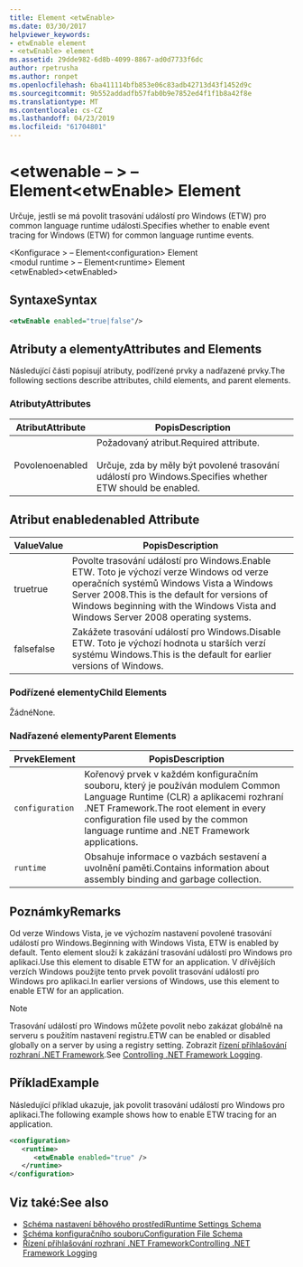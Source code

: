 ```yaml
---
title: Element <etwEnable>
ms.date: 03/30/2017
helpviewer_keywords:
- etwEnable element
- <etwEnable> element
ms.assetid: 29dde982-6d8b-4099-8867-ad0d7733f6dc
author: rpetrusha
ms.author: ronpet
ms.openlocfilehash: 6ba411114bfb853e06c83adb42713d43f1452d9c
ms.sourcegitcommit: 9b552addadfb57fab0b9e7852ed4f1f1b8a42f8e
ms.translationtype: MT
ms.contentlocale: cs-CZ
ms.lasthandoff: 04/23/2019
ms.locfileid: "61704801"
---
```

# <a name="etwenable-element"></a><span data-ttu-id="5f59b-102">\<etwenable – > – Element</span><span class="sxs-lookup"><span data-stu-id="5f59b-102">\<etwEnable> Element</span></span>
<span data-ttu-id="5f59b-103">Určuje, jestli se má povolit trasování událostí pro Windows (ETW) pro common language runtime události.</span><span class="sxs-lookup"><span data-stu-id="5f59b-103">Specifies whether to enable event tracing for Windows (ETW) for common language runtime events.</span></span>  
  
 <span data-ttu-id="5f59b-104">\<Konfigurace > – Element</span><span class="sxs-lookup"><span data-stu-id="5f59b-104">\<configuration> Element</span></span>  
<span data-ttu-id="5f59b-105">\<modul runtime > – Element</span><span class="sxs-lookup"><span data-stu-id="5f59b-105">\<runtime> Element</span></span>  
<span data-ttu-id="5f59b-106">\<etwEnabled></span><span class="sxs-lookup"><span data-stu-id="5f59b-106">\<etwEnabled></span></span>  
  
## <a name="syntax"></a><span data-ttu-id="5f59b-107">Syntaxe</span><span class="sxs-lookup"><span data-stu-id="5f59b-107">Syntax</span></span>  
  
```xml  
<etwEnable enabled="true|false"/>  
```  
  
## <a name="attributes-and-elements"></a><span data-ttu-id="5f59b-108">Atributy a elementy</span><span class="sxs-lookup"><span data-stu-id="5f59b-108">Attributes and Elements</span></span>  
 <span data-ttu-id="5f59b-109">Následující části popisují atributy, podřízené prvky a nadřazené prvky.</span><span class="sxs-lookup"><span data-stu-id="5f59b-109">The following sections describe attributes, child elements, and parent elements.</span></span>  
  
### <a name="attributes"></a><span data-ttu-id="5f59b-110">Atributy</span><span class="sxs-lookup"><span data-stu-id="5f59b-110">Attributes</span></span>  
  
|<span data-ttu-id="5f59b-111">Atribut</span><span class="sxs-lookup"><span data-stu-id="5f59b-111">Attribute</span></span>|<span data-ttu-id="5f59b-112">Popis</span><span class="sxs-lookup"><span data-stu-id="5f59b-112">Description</span></span>|  
|---------------|-----------------|  
|<span data-ttu-id="5f59b-113">Povoleno</span><span class="sxs-lookup"><span data-stu-id="5f59b-113">enabled</span></span>|<span data-ttu-id="5f59b-114">Požadovaný atribut.</span><span class="sxs-lookup"><span data-stu-id="5f59b-114">Required attribute.</span></span><br /><br /> <span data-ttu-id="5f59b-115">Určuje, zda by měly být povolené trasování událostí pro Windows.</span><span class="sxs-lookup"><span data-stu-id="5f59b-115">Specifies whether ETW should be enabled.</span></span>|  
  
## <a name="enabled-attribute"></a><span data-ttu-id="5f59b-116">Atribut enabled</span><span class="sxs-lookup"><span data-stu-id="5f59b-116">enabled Attribute</span></span>  
  
|<span data-ttu-id="5f59b-117">Value</span><span class="sxs-lookup"><span data-stu-id="5f59b-117">Value</span></span>|<span data-ttu-id="5f59b-118">Popis</span><span class="sxs-lookup"><span data-stu-id="5f59b-118">Description</span></span>|  
|-----------|-----------------|  
|<span data-ttu-id="5f59b-119">true</span><span class="sxs-lookup"><span data-stu-id="5f59b-119">true</span></span>|<span data-ttu-id="5f59b-120">Povolte trasování událostí pro Windows.</span><span class="sxs-lookup"><span data-stu-id="5f59b-120">Enable ETW.</span></span> <span data-ttu-id="5f59b-121">Toto je výchozí verze Windows od verze operačních systémů Windows Vista a Windows Server 2008.</span><span class="sxs-lookup"><span data-stu-id="5f59b-121">This is the default for versions of Windows beginning with the Windows Vista and Windows Server 2008 operating systems.</span></span>|  
|<span data-ttu-id="5f59b-122">false</span><span class="sxs-lookup"><span data-stu-id="5f59b-122">false</span></span>|<span data-ttu-id="5f59b-123">Zakážete trasování událostí pro Windows.</span><span class="sxs-lookup"><span data-stu-id="5f59b-123">Disable ETW.</span></span> <span data-ttu-id="5f59b-124">Toto je výchozí hodnota u starších verzí systému Windows.</span><span class="sxs-lookup"><span data-stu-id="5f59b-124">This is the default for earlier versions of Windows.</span></span>|  
  
### <a name="child-elements"></a><span data-ttu-id="5f59b-125">Podřízené elementy</span><span class="sxs-lookup"><span data-stu-id="5f59b-125">Child Elements</span></span>  
 <span data-ttu-id="5f59b-126">Žádné</span><span class="sxs-lookup"><span data-stu-id="5f59b-126">None.</span></span>  
  
### <a name="parent-elements"></a><span data-ttu-id="5f59b-127">Nadřazené elementy</span><span class="sxs-lookup"><span data-stu-id="5f59b-127">Parent Elements</span></span>  
  
|<span data-ttu-id="5f59b-128">Prvek</span><span class="sxs-lookup"><span data-stu-id="5f59b-128">Element</span></span>|<span data-ttu-id="5f59b-129">Popis</span><span class="sxs-lookup"><span data-stu-id="5f59b-129">Description</span></span>|  
|-------------|-----------------|  
|`configuration`|<span data-ttu-id="5f59b-130">Kořenový prvek v každém konfiguračním souboru, který je používán modulem Common Language Runtime (CLR) a aplikacemi rozhraní .NET Framework.</span><span class="sxs-lookup"><span data-stu-id="5f59b-130">The root element in every configuration file used by the common language runtime and .NET Framework applications.</span></span>|  
|`runtime`|<span data-ttu-id="5f59b-131">Obsahuje informace o vazbách sestavení a uvolnění paměti.</span><span class="sxs-lookup"><span data-stu-id="5f59b-131">Contains information about assembly binding and garbage collection.</span></span>|  
  
## <a name="remarks"></a><span data-ttu-id="5f59b-132">Poznámky</span><span class="sxs-lookup"><span data-stu-id="5f59b-132">Remarks</span></span>  
 <span data-ttu-id="5f59b-133">Od verze Windows Vista, je ve výchozím nastavení povolené trasování událostí pro Windows.</span><span class="sxs-lookup"><span data-stu-id="5f59b-133">Beginning with Windows Vista, ETW is enabled by default.</span></span> <span data-ttu-id="5f59b-134">Tento element slouží k zakázání trasování událostí pro Windows pro aplikaci.</span><span class="sxs-lookup"><span data-stu-id="5f59b-134">Use this element to disable ETW for an application.</span></span> <span data-ttu-id="5f59b-135">V dřívějších verzích Windows použijte tento prvek povolit trasování událostí pro Windows pro aplikaci.</span><span class="sxs-lookup"><span data-stu-id="5f59b-135">In earlier versions of Windows, use this element to enable ETW for an application.</span></span>  
  
> [!NOTE]
>  <span data-ttu-id="5f59b-136">Trasování událostí pro Windows můžete povolit nebo zakázat globálně na serveru s použitím nastavení registru.</span><span class="sxs-lookup"><span data-stu-id="5f59b-136">ETW can be enabled or disabled globally on a server by using a registry setting.</span></span> <span data-ttu-id="5f59b-137">Zobrazit [řízení přihlašování rozhraní .NET Framework](../../../../../docs/framework/performance/controlling-logging.md).</span><span class="sxs-lookup"><span data-stu-id="5f59b-137">See [Controlling .NET Framework Logging](../../../../../docs/framework/performance/controlling-logging.md).</span></span>  
  
## <a name="example"></a><span data-ttu-id="5f59b-138">Příklad</span><span class="sxs-lookup"><span data-stu-id="5f59b-138">Example</span></span>  
 <span data-ttu-id="5f59b-139">Následující příklad ukazuje, jak povolit trasování událostí pro Windows pro aplikaci.</span><span class="sxs-lookup"><span data-stu-id="5f59b-139">The following example shows how to enable ETW tracing for an application.</span></span>  
  
```xml  
<configuration>  
   <runtime>  
      <etwEnable enabled="true" />  
   </runtime>  
</configuration>  
```  
  
## <a name="see-also"></a><span data-ttu-id="5f59b-140">Viz také:</span><span class="sxs-lookup"><span data-stu-id="5f59b-140">See also</span></span>

- [<span data-ttu-id="5f59b-141">Schéma nastavení běhového prostředí</span><span class="sxs-lookup"><span data-stu-id="5f59b-141">Runtime Settings Schema</span></span>](../../../../../docs/framework/configure-apps/file-schema/runtime/index.md)
- [<span data-ttu-id="5f59b-142">Schéma konfiguračního souboru</span><span class="sxs-lookup"><span data-stu-id="5f59b-142">Configuration File Schema</span></span>](../../../../../docs/framework/configure-apps/file-schema/index.md)
- [<span data-ttu-id="5f59b-143">Řízení přihlašování rozhraní .NET Framework</span><span class="sxs-lookup"><span data-stu-id="5f59b-143">Controlling .NET Framework Logging</span></span>](../../../../../docs/framework/performance/controlling-logging.md)
